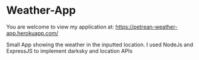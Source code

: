 # Weather-App

You are welcome to view my application at: https://petrean-weather-app.herokuapp.com/

Small App showing the weather in the inputted location. I used NodeJs and ExpressJS to implement
darksky and location APIs
